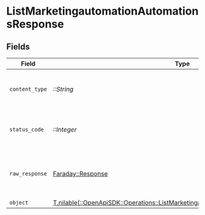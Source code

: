 # ListMarketingautomationAutomationsResponse


## Fields

| Field                                                                                                                                                            | Type                                                                                                                                                             | Required                                                                                                                                                         | Description                                                                                                                                                      |
| ---------------------------------------------------------------------------------------------------------------------------------------------------------------- | ---------------------------------------------------------------------------------------------------------------------------------------------------------------- | ---------------------------------------------------------------------------------------------------------------------------------------------------------------- | ---------------------------------------------------------------------------------------------------------------------------------------------------------------- |
| `content_type`                                                                                                                                                   | *::String*                                                                                                                                                       | :heavy_check_mark:                                                                                                                                               | HTTP response content type for this operation                                                                                                                    |
| `status_code`                                                                                                                                                    | *::Integer*                                                                                                                                                      | :heavy_check_mark:                                                                                                                                               | HTTP response status code for this operation                                                                                                                     |
| `raw_response`                                                                                                                                                   | [Faraday::Response](https://www.rubydoc.info/gems/faraday/Faraday/Response)                                                                                      | :heavy_check_mark:                                                                                                                                               | Raw HTTP response; suitable for custom response parsing                                                                                                          |
| `object`                                                                                                                                                         | [T.nilable(::OpenApiSDK::Operations::ListMarketingautomationAutomationsResponseBody)](../../models/operations/listmarketingautomationautomationsresponsebody.md) | :heavy_minus_sign:                                                                                                                                               | N/A                                                                                                                                                              |